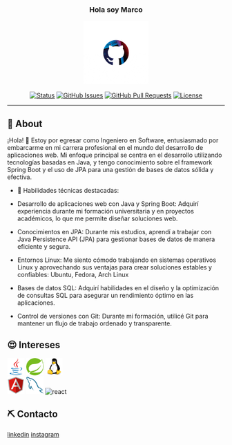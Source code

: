 
<h3 align="center">Hola soy Marco</h3>

<p align="center">
  <a href="" rel="noopener">
 <!-- <img width=100% height=100% src="https://raw.githubusercontent.com/marco-jaram/marco-jaram/main/img/header1200-min.png"> -->

<img width=150 src="https://raw.githubusercontent.com/marco-jaram/marco-jaram/main/img/githubgif.gif">
</p>

<div align="center">

[![Status](https://img.shields.io/badge/status-active-success.svg)](https://github.com/marco-jaram)
[![GitHub Issues](https://img.shields.io/github/issues/kylelobo/The-Documentation-Compendium.svg)](https://github.com/marco-jaram)
[![GitHub Pull Requests](https://img.shields.io/github/issues-pr/kylelobo/The-Documentation-Compendium.svg)](https://github.com/marco-jaram)
[![License](https://img.shields.io/badge/license-MIT-blue.svg)](/LICENSE)

</div>

---


## 🧐 About <a name = "about"></a>

¡Hola! 👋 Estoy por egresar como Ingeniero en Software, entusiasmado por embarcarme en mi carrera profesional en el mundo del desarrollo de aplicaciones web. Mi enfoque principal se centra en el desarrollo utilizando tecnologías basadas en Java, y tengo conocimiento sobre el framework Spring Boot y el uso de JPA para una gestión de bases de datos sólida y efectiva.
  * 🔧 Habilidades técnicas destacadas:

* Desarrollo de aplicaciones web con Java y Spring Boot: Adquirí experiencia durante mi formación universitaria y en proyectos académicos, lo que me permite diseñar soluciones web.
* Conocimientos en JPA: Durante mis estudios, aprendí a trabajar con Java Persistence API (JPA) para gestionar bases de datos de manera eficiente y segura.
* Entornos Linux: Me siento cómodo trabajando en sistemas operativos Linux y aprovechando sus ventajas para crear soluciones estables y confiables: Ubuntu, Fedora, Arch Linux
* Bases de datos SQL: Adquirí habilidades en el diseño y la optimización de consultas SQL para asegurar un rendimiento óptimo en las aplicaciones.
* Control de versiones con Git: Durante mi formación, utilicé Git para mantener un flujo de trabajo ordenado y transparente.

## 😍 Intereses <a name = "Skills"></a>
<img src="https://raw.githubusercontent.com/devicons/devicon/1119b9f84c0290e0f0b38982099a2bd027a48bf1/icons/java/java-original.svg"
alt="java" style="max-width: 100%;" width="40" height="40"> 
<img src="https://raw.githubusercontent.com/devicons/devicon/1119b9f84c0290e0f0b38982099a2bd027a48bf1/icons/spring/spring-original.svg"
alt="spring" style="max-width: 100%;" width="40" height="40"> 
<img src="https://raw.githubusercontent.com/devicons/devicon/master/icons/linux/linux-original.svg" alt="linux"
style="max-width: 100%;" width="40" height="40">  
<img src="https://raw.githubusercontent.com/devicons/devicon/1119b9f84c0290e0f0b38982099a2bd027a48bf1/icons/angularjs/angularjs-original.svg"
alt="angular" style="max-width: 100%;" width="40" height="40"> 
<img src="https://raw.githubusercontent.com/devicons/devicon/1119b9f84c0290e0f0b38982099a2bd027a48bf1/icons/mysql/mysql-original.svg"
alt="mysql" style="max-width: 100%;" width="40" height="40"> 
<img src="https://camo.githubusercontent.com/79e22b9addf6d08bc708491678c6fd4cc3f3b14fc1298d06ed30cbb44992edd0/68747470733a2f2f692e706f7374696d672e63632f4b5959526b7174562f5465726d696e616c69636f6e322e706e67"
alt="react"  style="max-width: 100%;" width="40" height="40"> 
            

## ⛏️ Contacto <a name = "built_using"></a>

[linkedin](www.linkedin.com/in/marcojaram)
[instagram](https://www.instagram.com/m_jaram)



